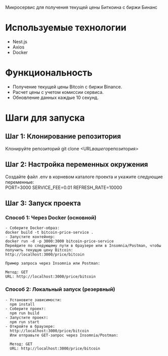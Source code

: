 Микросервис для получения текущей цены Биткоина с биржи Бинанс

# Используемые технологии

- Nest.js
- Axios
- Docker

# Функциональность

- Получение текущей цены Bitcoin с биржи Binance.
- Расчет цены с учетом комиссии сервиса.
- Обновление данных каждые 10 секунд.

# Шаги для запуска

## Шаг 1: Клонирование репозитория

Клонируйте репозиторий
git clone <URL*вашего*репозитория>

## Шаг 2: Настройка переменных окружения

Создайте файл .env в корневом каталоге проекта и укажите следующие переменные:  
 PORT=3000
SERVICE_FEE=0.01
REFRESH_RATE=10000

## Шаг 3: Запуск проекта

### Способ 1: Через Docker (основной)

    - Соберите Docker-образ:
    docker build -t bitcoin-price-service .
    - Запустите контейнер:
    docker run -d -p 3000:3000 bitcoin-price-service
    Перейдите по следующему пути в браузере или в Insomnia/Postman, чтобы получить текущую цену Bitcoin:
    http://localhost:3000/price/bitcoin

    Пример запроса через Insomnia или Postman:

    Метод: GET
    URL: http://localhost:3000/price/bitcoin

### Способ 2: Локальный запуск (резервный)

    - Установите зависимости:
      npm install
    - Соберите проект:
      npm run build
    - Запустите проект:
      npm run start
    - Откройте в браузере:
      http://localhost:3000/price/bitcoin
      Или отправьте GET-запрос через Insomnia/Postman:

      Метод: GET
      URL: http://localhost:3000/price/bitcoin
